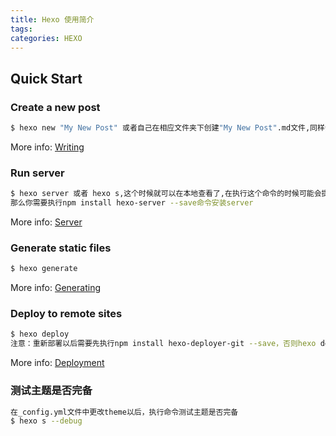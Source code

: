 ```yaml
---
title: Hexo 使用简介
tags:
categories: HEXO
---
```


## Quick Start

### Create a new post

``` bash
$ hexo new "My New Post" 或者自己在相应文件夹下创建"My New Post".md文件,同样会生成相应的文章
```

More info: [Writing](https://hexo.io/docs/writing.html)

### Run server

``` bash
$ hexo server 或者 hexo s,这个时候就可以在本地查看了,在执行这个命令的时候可能会提示命令找不到，
那么你需要执行npm install hexo-server --save命令安装server
```

More info: [Server](https://hexo.io/docs/server.html)

### Generate static files

``` bash
$ hexo generate
```

More info: [Generating](https://hexo.io/docs/generating.html)

### Deploy to remote sites

``` bash
$ hexo deploy
注意：重新部署以后需要先执行npm install hexo-deployer-git --save，否则hexo deploy会没反应，暂时还不知道为什么
```

More info: [Deployment](https://hexo.io/docs/deployment.html)

### 测试主题是否完备
``` bash
在_config.yml文件中更改theme以后，执行命令测试主题是否完备
$ hexo s --debug
```